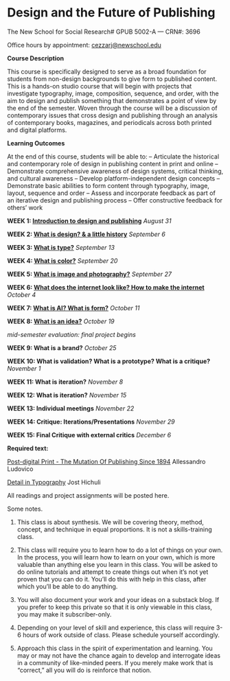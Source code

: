 # **Design and the Future of Publishing**
The New School for Social Research#
GPUB 5002-A — CRN#: 3696

Office hours by appointment: cezzarj@newschool.edu 



**Course Description**

This course is specifically designed to serve as a broad foundation for students from non-design backgrounds 
to give form to published content. This is a hands-on studio course that will begin with projects that investigate typography, image, composition, sequence, and order, with the aim to design and publish something that demonstrates a point of view by the end of the semester. Woven through the course will be a discussion of contemporary issues that cross design and publishing through an analysis of contemporary books, magazines, and periodicals across both printed and digital platforms.


**Learning Outcomes**

At the end of this course, students will be able to:
– Articulate the historical and contemporary role of design in publishing content in print and online
– Demonstrate comprehensive awareness of design systems, critical thinking, and cultural awareness
– Develop platform-independent design concepts
– Demonstrate basic abilities to form content through typography, image, layout, sequence and order
– Assess and incorporate feedback as part of an iterative design and publishing process
– Offer constructive feedback for others’ work


**WEEK 1: [Introduction to design and publishing](https://github.com/juliettecezzar/dfp-f22/wiki/WEEK-01:-Introduction-to-design-and-publishing)** _August 31_

**WEEK 2: [What is design? & a little history](https://github.com/juliettecezzar/dfp-f22/wiki/WEEK-2:-What-is-publishing%3F-&-a-little-history)** _September 6_ 

**WEEK 3: [What is type?](https://github.com/juliettecezzar/dfp-f22/wiki/WEEK-3:-Typography)**  _September 13_

**WEEK 4: [What is color?](https://github.com/juliettecezzar/dfp-f22/wiki/WEEK-4:-Color)** _September 20_

**WEEK 5: [What is image and photography?](https://github.com/juliettecezzar/dfp-f22/wiki/Week-5:-What-is-image-and-photography%3F)** _September 27_

**WEEK 6: [What does the internet look like? How to make the internet](https://github.com/juliettecezzar/dfp-f22/wiki/WEEK-6:-What-does-the-internet-look-like%3F-How-to-make-the-internet)** _October 4_

**WEEK 7: [What is AI? What is form?](https://github.com/juliettecezzar/dfp-f22/wiki/WEEK-7:-What-is-AI%3F-What-is-form%3F)** _October 11_

**WEEK 8: [What is an idea?](https://github.com/juliettecezzar/dfp-f22/wiki/WEEK-7:-What-is-AI%3F-What-is-form%3F)** _October 19_

_mid-semester evaluation: final project begins_

**WEEK 9: What is a brand?** _October 25_ 

**WEEK 10: What is validation? What is a prototype? What is a critique?** _November 1_

**WEEK 11: What is iteration?** _November 8_

**WEEK 12: What is iteration?** _November 15_

**WEEK 13: Individual meetings** _November 22_

**WEEK 14: Critique: Iterations/Presentations** _November 29_

**WEEK 15: Final Critique with external critics** _December 6_


**Required text:**

[Post-digital Print - The Mutation Of Publishing Since 1894](http://postdigitalprint.org/) Allessandro Ludovico

[Detail in Typography](https://www.dropbox.com/s/x5l9l4g0jmjbsmo/hochuli_detail_in_typography.pdf?dl=0) Jost Hichuli

All readings and project assignments will be posted here.


Some notes. 

1) This class is about synthesis. We will be covering theory, method, concept, and technique in equal proportions.
It is not a skills-training class.   

2) This class will require you to learn how to do a lot of things on your own. In the process, you will learn how to learn on your own, which is more valuable than anything else you learn in this class. You will be asked to do online tutorials and attempt to create things out when it’s not yet proven that you can do it. You’ll do this with help in this class, after which you’ll be able to do anything.

3) You will also document your work and your ideas on a substack blog. If you prefer to keep this private so that it is only viewable in this class, you may make it subscriber-only.

4) Depending on your level of skill and experience, this class will require 3-6 hours of work outside of class. Please schedule yourself accordingly.

5) Approach this class in the spirit of experimentation and learning. You may or may not have the chance again to develop and interrogate ideas in a community of like-minded peers. If you merely make work that is “correct,” all you will do is reinforce that notion.

